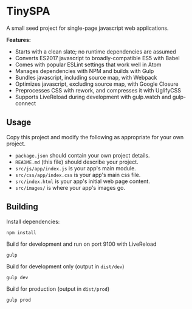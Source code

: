 # TinySPA

A small seed project for single-page javascript web applications.

**Features:**

* Starts with a clean slate; no runtime dependencies are assumed
* Converts ES2017 javascript to broadly-compatible ES5 with Babel
* Comes with popular ESLint settings that work well in Atom
* Manages dependencies with NPM and builds with Gulp
* Bundles javascript, including source map, with Webpack
* Optimizes javascript, excluding source map, with Google Closure
* Preprocesses CSS with rework, and compresses it with UglifyCSS
* Supports LiveReload during development with gulp.watch and gulp-connect

## Usage

Copy this project and modify the following as appropriate for your own project.

* `package.json` should contain your own project details.
* `README.md` (this file) should describe your project.
* `src/js/app/index.js` is your app's main module.
* `src/css/app/index.css` is your app's main css file.
* `src/index.html` is your app's initial web page content.
* `src/images/` is where your app's images go.

## Building

Install dependencies:

```
npm install
```

Build for development and run on port 9100 with LiveReload

```
gulp
```

Build for development only (output in `dist/dev`)

```
gulp dev
```

Build for production (output in `dist/prod`)

```
gulp prod
```
